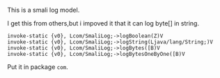 This is a smali log model.

I get this from others,but i impoved it that it can log byte[] in string.

    invoke-static {v0}, Lcom/SmaliLog;->logBoolean(Z)V
    invoke-static {v0}, Lcom/SmaliLog;->logString(Ljava/lang/String;)V
    invoke-static {v0}, Lcom/SmaliLog;->logBytes([B)V
    invoke-static {v0}, Lcom/SmaliLog;->logBytesOneByOne([B)V

Put it in package `com`.